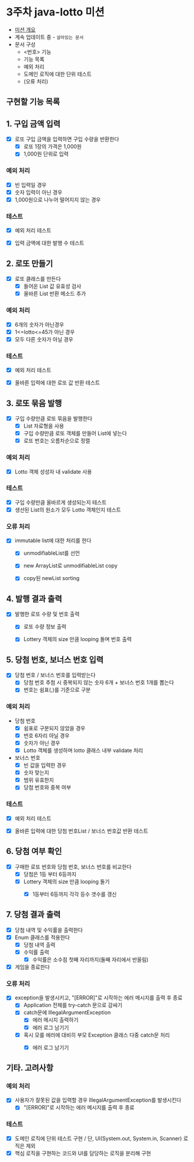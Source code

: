 # 3주차 java-lotto 미션

- [미션 개요](../README.md)
- 계속 업데이트 중 - `살아있는 문서`
- 문서 구성
  - <번호> 기능
  - 기능 목록
  - 예외 처리
  - 도메인 로직에 대한 단위 테스트
  - (오류 처리)


## 구현할 기능 목록

## 1. 구입 금액 입력
- [x] 로또 구입 금액을 입력하면 구입 수량을 반환한다
  - [x] 로또 1장의 가격은 1,000원
  - [x] 1,000원 단위로 입력
### 예외 처리
- [x] 빈 입력일 경우
- [x] 숫자 입력이 아닌 경우
- [x] 1,000원으로 나누어 떨어지지 않는 경우
### 테스트
- [x] 예외 처리 테스트
- [x] 입력 금액에 대한 발행 수 테스트


## 2. 로또 만들기
- [x] 로또 클래스를 만든다
  - [x] 들어온 List 값 유효성 검사
  - [x] 올바른 List 반환 메소드 추가
### 예외 처리
- [x] 6개의 숫자가 아닌경우
- [x] 1<=lotto<=45가 아닌 경우
- [x] 모두 다른 숫자가 아닐 경우
### 테스트
- [x] 예외 처리 테스트
- [x] 올바른 입력에 대한 로또 값 반환 테스트


## 3. 로또 묶음 발행
- [x] 구입 수량만큼 로또 묶음을 발행한다
  - [x] List<Lotto> 자료형을 사용
  - [x] 구입 수량만큼 로또 객체를 만들어 List에 넣는다
  - [x] 로또 번호는 오름차순으로 정렬
### 예외 처리
- [x] Lotto 객체 성성자 내 validate 사용
### 테스트
- [x] 구입 수량만큼 올바르게 생성되는지 테스트
- [x] 생선된 List의 원소가 모두 Lotto 객체인지 테스트
### 오류 처리
- [x] immutable list에 대한 처리를 한다
  - [x] unmodifiableList를 선언
  - [x] new ArrayList로 unmodifiableList copy
  - [x] copy된 newList sorting


## 4. 발행 결과 출력
- [x] 발행한 로또 수량 및 번호 출력
  - [x] 로또 수량 정보 출력
  - [x] Lottery 객체의 size 만큼 looping 돌며 번호 출력


## 5. 당첨 번호, 보너스 번호 입력
- [x] 당첨 번호 / 보너스 번호를 입력받는다
  - [x] 당첨 번호 추첨 시 중복되지 않는 숫자 6개 + 보너스 번호 1개를 뽑는다
  - [x] 번호는 쉼표(,)를 기준으로 구분
### 예외 처리
- 당첨 번호
  - [x] 쉼표로 구분되지 않았을 경우
  - [x] 번호 6자리 아닐 경우
  - [x] 숫자가 아닌 경우
  - [x] Lotto 객체를 생성하며 lotto 클래스 내부 validate 처리
- 보너스 번호
  - [x] 빈 값을 입력한 경우
  - [x] 숫자 맞는지
  - [x] 범위 유효한지
  - [x] 당첨 번호와 중복 여부
### 테스트
- [x] 예외 처리 테스트
- [x] 올바른 입력에 대한 당첨 번호List / 보너스 번호값 반환 테스트


## 6. 당첨 여부 확인
- [x] 구매한 로또 번호와 당첨 번호, 보너스 번호를 비교한다
  - [x] 당첨은 1등 부터 6등까지
  - [x] Lottery 객체의 size 만큼 looping 돌기
    - [x] 1등부터 6등까지 각각 등수 갯수를 갱신


## 7. 당첨 결과 출력
- [x] 당첨 내역 및 수익률을 출력한다
- [x] Enum 클래스를 적용한다
  - [x] 당첨 내역 출력
  - [x] 수익률 출력
    - [x] 수익률은 소수점 첫째 자리까지(둘째 자리에서 반올림)
- [x] 게임을 종료한다
### 오류 처리
- [x] exception을 발생시키고, "[ERROR]"로 시작하는 에러 메시지를 출력 후 종료
  - [x] Application 전체를 try-catch 문으로 감싸기
  - [x] catch문에 IllegalArgumentException
    - [x] 에러 메시지 출력하기
    - [x] 에러 로그 남기기
  - [x] 혹시 모를 에러에 대비히 부모 Exception 클래스 다중 catch문 처리
    - [x] 에러 로그 남기기


## 기타. 고려사항
### 예외 처리
- [x] 사용자가 잘못된 값을 입력할 경우 IllegalArgumentException를 발생시킨다
  - [x] "[ERROR]"로 시작하는 에러 메시지를 출력 후 종료
### 테스트
- [x] 도메인 로직에 단위 테스트 구현 / 단, UI(System.out, System.in, Scanner) 로직은 제외
- [x] 핵심 로직을 구현하는 코드와 UI를 담당하는 로직을 분리해 구현
